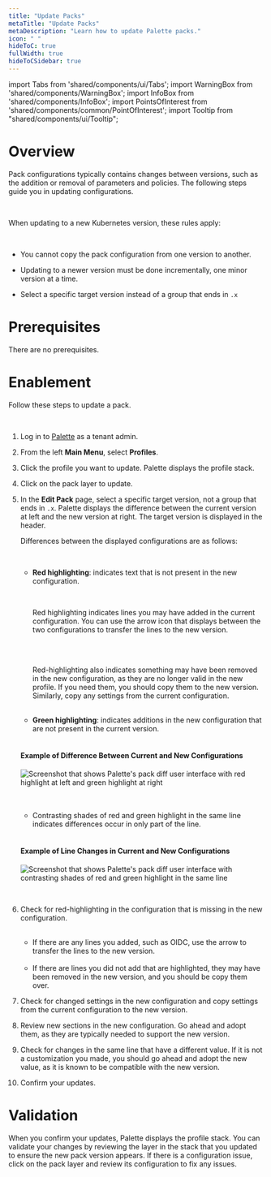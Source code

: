 ```yaml
---
title: "Update Packs"
metaTitle: "Update Packs"
metaDescription: "Learn how to update Palette packs."
icon: " "
hideToC: true
fullWidth: true
hideToCSidebar: true
---
```


import Tabs from 'shared/components/ui/Tabs';
import WarningBox from 'shared/components/WarningBox';
import InfoBox from 'shared/components/InfoBox';
import PointsOfInterest from 'shared/components/common/PointOfInterest';
import Tooltip from "shared/components/ui/Tooltip";


# Overview

Pack configurations typically contains changes between versions, such as the addition or removal of parameters and policies. The following steps guide you in updating configurations.

<br />

<WarningBox>

When updating to a new Kubernetes version, these rules apply:

<br />

- You cannot copy the pack configuration from one version to another.


- Updating to a newer version must be done incrementally, one minor version at a time.


- Select a specific target version instead of a group that ends in ``.x``

</WarningBox>

# Prerequisites

There are no prerequisites.

# Enablement

Follow these steps to update a pack.

<br />

1. Log in to [Palette](https://console.spectrocloud.com) as a tenant admin.


2. From the left **Main Menu**, select **Profiles**.


3. Click the profile you want to update. Palette displays the profile stack. 


4. Click on the pack layer to update.  


5. In the **Edit Pack** page, select a specific target version, not a group that ends in ``.x``. Palette displays the difference between the current version at left and the new version at right. The target version is displayed in the header.

    Differences between the displayed configurations are as follows:

    <br />
    
    -  **Red highlighting**:  indicates text that is not present in the new configuration. 
    
        <br />
        
        Red highlighting indicates lines you may have added in the current configuration. You can use the arrow icon that displays between the two configurations to transfer the lines to the new version.

        <br />

        <br />
        
        Red-highlighting also indicates something may have been removed in the new configuration, as they are no longer valid in the new profile. If you need them, you should copy them to the new version. Similarly, copy any settings from the current configuration.
    
    <br />
    
    - **Green highlighting**:  indicates additions in the new configuration that are not present in the current version.
    
    <br />

    #### Example of Difference Between Current and New Configurations

    
    ![Screenshot that shows Palette's pack diff user interface with red highlight at left and green highlight at right](/integrations_pack_diffs.png)

    <br />

    <br />

    - Contrasting shades of red and green highlight in the same line indicates differences occur in only part of the line.

    <br />

    #### Example of Line Changes in Current and New Configurations

    ![Screenshot that shows Palette's pack diff user interface with contrasting shades of red and green highlight in the same line](/integrations_pack_line_diffs.png)

  
<br />


6. Check for red-highlighting in the configuration that is missing in the new configuration.

    <br />

    - If there are any lines you added, such as OIDC, use the arrow to transfer the lines to the new version.

    <br />
    
    - If there are lines you did not add that are highlighted, they may have been removed in the new version, and you should be copy them over.


7. Check for changed settings in the new configuration and copy settings from the current configuration to the new version.


8. Review new sections in the new configuration. Go ahead and adopt them, as they are typically needed to support the new version.


9. Check for changes in the same line that have a different value. If it is not a customization you made, you should go ahead and adopt the new value, as it is known to be compatible with the new version.


10. Confirm your updates.


# Validation

When you confirm your updates, Palette displays the profile stack. You can validate your changes by reviewing the layer in the stack that you updated to ensure the new pack version appears. If there is a configuration issue, click on the pack layer and review its configuration to fix any issues. 